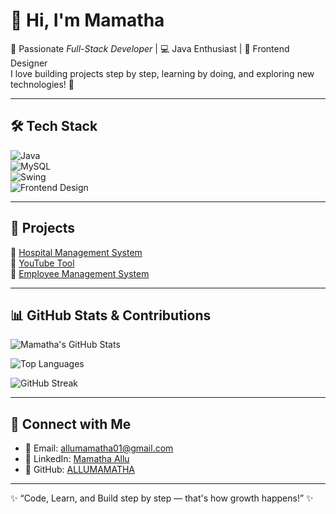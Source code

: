 # 👋 Hi, I'm Mamatha  

🌟 Passionate *Full-Stack Developer* | 💻 Java Enthusiast | 🎨 Frontend Designer  
I love building projects step by step, learning by doing, and exploring new technologies! 🚀  

---

## 🛠 Tech Stack  
![Java](https://img.shields.io/badge/Java-ED8B00?style=for-the-badge&logo=java&logoColor=white)  
![MySQL](https://img.shields.io/badge/MySQL-4479A1?style=for-the-badge&logo=mysql&logoColor=white)  
![Swing](https://img.shields.io/badge/Java%20Swing-007396?style=for-the-badge&logo=coffeescript&logoColor=white)  
![Frontend Design](https://img.shields.io/badge/Frontend-Designer-ff69b4?style=for-the-badge)  

---

## 📂 Projects  
🔹 [Hospital Management System](https://github.com/ALLUMAMATHA/Hospital-management-system)  
🔹 [YouTube Tool](https://github.com/ALLUMAMATHA/YouTube-tool)  
🔹 [Employee Management System](https://github.com/ALLUMAMATHA/Employee-management-system)  

---

## 📊 GitHub Stats & Contributions  

![Mamatha's GitHub Stats](https://github-readme-stats.vercel.app/api?username=ALLUMAMATHA&show_icons=true&theme=radical)  

![Top Languages](https://github-readme-stats.vercel.app/api/top-langs/?username=ALLUMAMATHA&layout=compact&theme=tokyonight)  

![GitHub Streak](https://github-readme-streak-stats.herokuapp.com/?user=ALLUMAMATHA&theme=highcontrast)  

---

## 🤝 Connect with Me  
- 📧 Email: [allumamatha01@gmail.com](mailto:allumamatha01@gmail.com)  
- 💼 LinkedIn: [Mamatha Allu](https://www.linkedin.com/in/mamatha-allu)  
- 🐙 GitHub: [ALLUMAMATHA](https://github.com/ALLUMAMATHA)  

---

✨ “Code, Learn, and Build step by step — that's how growth happens!” ✨
